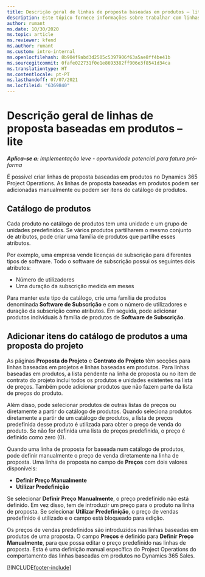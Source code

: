 ```yaml
---
title: Descrição geral de linhas de proposta baseadas em produtos – lite
description: Este tópico fornece informações sobre trabalhar com linhas de proposta baseadas em produtos.
author: rumant
ms.date: 10/30/2020
ms.topic: article
ms.reviewer: kfend
ms.author: rumant
ms.custom: intro-internal
ms.openlocfilehash: 8b904f9abd3d2505c5397906f63a5ae8ff4be41b
ms.sourcegitcommit: 0fafe022731f0e1e8693382ff906e3f8541d34ca
ms.translationtype: HT
ms.contentlocale: pt-PT
ms.lasthandoff: 07/07/2021
ms.locfileid: "6369840"
---
```

# <a name="product-based-quote-lines-overview---lite"></a>Descrição geral de linhas de proposta baseadas em produtos – lite

_**Aplica-se a:** Implementação leve - oportunidade potencial para fatura pró-forma_

É possível criar linhas de proposta baseadas em produtos no Dynamics 365 Project Operations. As linhas de proposta baseadas em produtos podem ser adicionadas manualmente ou podem ser itens do catálogo de produtos.

## <a name="product-catalog"></a>Catálogo de produtos

Cada produto no catálogo de produtos tem uma unidade e um grupo de unidades predefinidos. Se vários produtos partilharem o mesmo conjunto de atributos, pode criar uma família de produtos que partilhe esses atributos. 

Por exemplo, uma empresa vende licenças de subscrição para diferentes tipos de software. Todo o software de subscrição possui os seguintes dois atributos:

- Número de utilizadores
- Uma duração da subscrição medida em meses

Para manter este tipo de catálogo, crie uma família de produtos denominada **Software de Subscrição** e com o número de utilizadores e duração da subscrição como atributos. Em seguida, pode adicionar produtos individuais à família de produtos de **Software de Subscrição**.

## <a name="add-product-catalog-items-to-a-project-quote"></a>Adicionar itens do catálogo de produtos a uma proposta do projeto

As páginas **Proposta do Projeto** e **Contrato do Projeto** têm secções para linhas baseadas em projetos e linhas baseadas em produtos. Para linhas baseadas em produtos, a lista pendente na linha de proposta ou no item de contrato do projeto inclui todos os produtos e unidades existentes na lista de preços. Também pode adicionar produtos que não fazem parte da lista de preços do produto.

Além disso, pode selecionar produtos de outras listas de preços ou diretamente a partir do catálogo de produtos. Quando seleciona produtos diretamente a partir de um catálogo de produtos, a lista de preços predefinida desse produto é utilizada para obter o preço de venda do produto. Se não for definida uma lista de preços predefinida, o preço é definido como zero (0).

Quando uma linha de proposta for baseada num catálogo de produtos, pode definir manualmente o preço de venda diretamente na linha de proposta. Uma linha de proposta no campo de **Preços** com dois valores disponíveis:

- **Definir Preço Manualmente**
- **Utilizar Predefinição**

Se selecionar **Definir Preço Manualmente**, o preço predefinido não está definido. Em vez disso, tem de introduzir um preço para o produto na linha de proposta. Se selecionar **Utilizar Predefinição**, o preço de vendas predefinido é utilizado e o campo está bloqueado para edição.

Os preços de vendas predefinidos são introduzidos nas linhas baseadas em produtos de uma proposta. O campo **Preços** é definido para **Definir Preço Manualmente**, para que possa editar o preço predefinido nas linhas de proposta. Esta é uma definição manual específica do Project Operations do comportamento das linhas baseadas em produtos no Dynamics 365 Sales.


[!INCLUDE[footer-include](../../includes/footer-banner.md)]